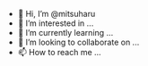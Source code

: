 - 👋 Hi, I’m @mitsuharu
- 👀 I’m interested in ...
- 🌱 I’m currently learning ...
- 💞️ I’m looking to collaborate on ...
- 📫 How to reach me ...

<!---
mitsuharu/mitsuharu is a ✨ special ✨ repository because its `README.md` (this file) appears on your GitHub profile.
You can click the Preview link to take a look at your changes.
--->
